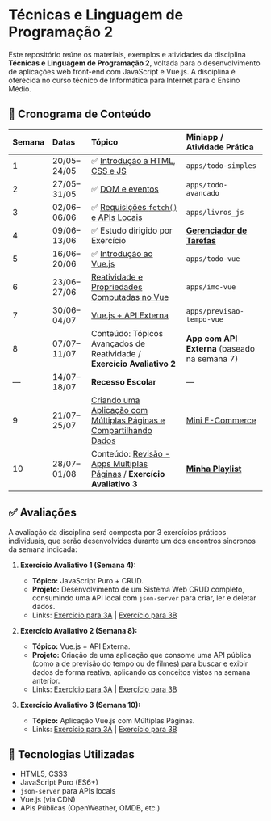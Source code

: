 # Técnicas e Linguagem de Programação 2

Este repositório reúne os materiais, exemplos e atividades da disciplina **Técnicas e Linguagem de Programação 2**, voltada para o desenvolvimento de aplicações web front-end com JavaScript e Vue.js. A disciplina é oferecida no curso técnico de Informática para Internet para o Ensino Médio.

## 📅 Cronograma de Conteúdo

| Semana | Datas         | Tópico                                                                                                       | Miniapp / Atividade Prática                             |
| :----- | :------------ |:-------------------------------------------------------------------------------------------------------------|:--------------------------------------------------------|
| 1      | 20/05–24/05   | ✅ [Introdução a HTML, CSS e JS](conteudos/intro_html_css_js.md)                                              | `apps/todo-simples`                                     |
| 2      | 27/05–31/05   | ✅ [DOM e eventos](conteudos/dom.md)                                                                          | `apps/todo-avancado`                                    |
| 3      | 02/06–06/06   | ✅ [Requisições `fetch()` e APIs Locais](conteudos/fetch.md)                                                  | `apps/livros_js`                                        |
| 4      | 09/06–13/06   | ✅ Estudo dirigido por Exercício                                                                              | [**Gerenciador de Tarefas**](exercicios/exercicio_0.md) |
| 5      | 16/06–20/06   | ✅ [Introdução ao Vue.js](conteudos/vue_intro.md)                                                             | `apps/todo-vue`                                         |
| 6      | 23/06–27/06   | [Reatividade e Propriedades Computadas no Vue](conteudos/vue_reatividade.md)                                 | `apps/imc-vue`                                          |
| 7      | 30/06–04/07   | [Vue.js + API Externa](conteudos/vue_api.md)                                                                 | `apps/previsao-tempo-vue`                               |
| 8      | 07/07–11/07   | Conteúdo: Tópicos Avançados de Reatividade / **Exercício Avaliativo 2**                                      | **App com API Externa** (baseado na semana 7)           |
| —      | 14/07–18/07   | **Recesso Escolar**                                                                                          | —                                                       |
| 9      | 21/07–25/07   | [Criando uma Aplicação com Múltiplas Páginas e Compartilhando Dados](conteudos/vue_multi_paginas.md)         | [Mini E-Commerce](conteudos/mini_ecommerce.md)          |
| 10     | 28/07–01/08   | Conteúdo: [Revisão - Apps Multiplas Páginas](conteudos/vue_pratica_playlist.md) / **Exercício Avaliativo 3** | **[Minha Playlist](apps/minha_playlist_multipage)**     |

## ✅ Avaliações

A avaliação da disciplina será composta por 3 exercícios práticos individuais, que serão desenvolvidos durante um dos encontros síncronos da semana indicada:

1.  **Exercício Avaliativo 1 (Semana 4):**
    * **Tópico:** JavaScript Puro + CRUD.
    * **Projeto:** Desenvolvimento de um Sistema Web CRUD completo, consumindo uma API local com `json-server` para criar, ler e deletar dados.
    * Links: [Exercício para 3A](exercicios/exercicio_1.md) | [Exercício para 3B](exercicios/exercicio_1b.md)

2.  **Exercício Avaliativo 2 (Semana 8):**
    * **Tópico:** Vue.js + API Externa.
    * **Projeto:** Criação de uma aplicação que consome uma API pública (como a de previsão do tempo ou de filmes) para buscar e exibir dados de forma reativa, aplicando os conceitos vistos na semana anterior.
    * Links: [Exercício para 3A](exercicios/exercicio_2a.md) | [Exercício para 3B](exercicios/exercicio_2b.md)

3.  **Exercício Avaliativo 3 (Semana 10):**
    * **Tópico:** Aplicação Vue.js com Múltiplas Páginas.
    * Links: [Exercício para 3A](exercicios/exercicio_3a.md) | [Exercício para 3B](exercicios/exercicio_3b.md)    

## 🚀 Tecnologias Utilizadas

-   HTML5, CSS3
-   JavaScript Puro (ES6+)
-   `json-server` para APIs locais
-   Vue.js (via CDN)
-   APIs Públicas (OpenWeather, OMDB, etc.)